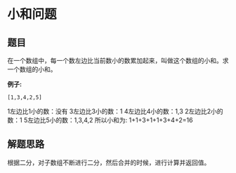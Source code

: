 # 小和问题

## 题目
在一个数组中，每一个数左边比当前数小的数累加起来，叫做这个数组的小和。求一个数组的小和。

**例子:**

```text
[1,3,4,2,5]
```

1左边比1小的数：没有
3左边比3小的数：1
4左边比4小的数：1,3
2左边比2小的数：1
5左边比5小的数：1,3,4,2
所以小和为: 1+1+3+1+1+3+4+2=16


## 解题思路

根据二分，对子数组不断进行二分，然后合并的时候，进行计算并返回值。



